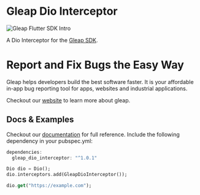 # Gleap Dio Interceptor

![Gleap Flutter SDK Intro](https://raw.githubusercontent.com/GleapSDK/iOS-SDK/main/imgs/gleapheader.png)

A Dio Interceptor for the [Gleap SDK](https://pub.dev/packages/gleap_sdk).

# Report and Fix Bugs the Easy Way

Gleap helps developers build the best software faster. It is your affordable in-app bug reporting tool for apps, websites and industrial applications.

Checkout our [website](https://gleap.io) to learn more about gleap.

## Docs & Examples

Checkout our [documentation](https://docs.gleap.io/docs/flutter-sdk) for full reference. Include the following dependency in your pubspec.yml:

```dart
dependencies:
  gleap_dio_interceptor: "^1.0.1"
```

```dart
Dio dio = Dio();
dio.interceptors.add(GleapDioInterceptor());

dio.get("https://example.com");
```